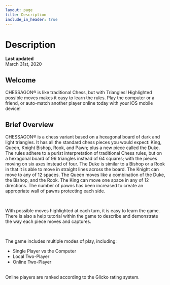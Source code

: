 ```yaml
---
layout: page
title: Description
include_in_header: true
---
```


# Description

**Last updated**  
March 31st, 2020

## Welcome

CHESSAGON® is like traditional Chess, but with Triangles! Highlighted possible moves makes it easy to learn the rules. Play the computer or a friend, or auto-match another player online today with your iOS mobile device!

## Brief Overview
CHESSAGON® is a chess variant based on a hexagonal board of dark and light triangles. It has all the standard chess pieces you would expect: King, Queen, Knight Bishop, Rook, and Pawn; plus a new piece called the Duke. The rules adhere to a purist interpretation of traditional Chess rules, but on a hexagonal board of 96 triangles instead of 64 squares; with the pieces moving on six axes instead of four. The Duke is similar to a Bishop or a Rook in that it is able to move in straight lines across the board. The Knight can move to any of 12 spaces. The Queen moves like a combination of the Duke, the Bishop, and the Rook. The King can move one space in any of 12 directions. The number of pawns has been increased to create an appropriate wall of pawns protecting each side.

<br>

With possible moves highlighted at each turn, it is easy to learn the game. There is also a help tutorial within the game to describe and demonstrate the way each piece moves and captures.

<br>

The game includes multiple modes of play, including:

* Single Player vs the Computer
* Local Two-Player
* Online Two-Player

<br>
Online players are ranked according to the Glicko rating system.


